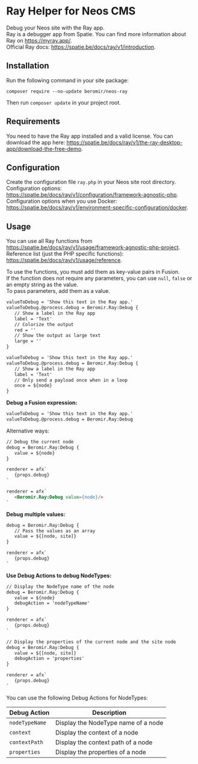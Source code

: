 # Ray Helper for Neos CMS

Debug your Neos site with the Ray app.  
Ray is a debugger app from Spatie. You can find more information about Ray on https://myray.app/.  
Official Ray docs: https://spatie.be/docs/ray/v1/introduction.

## Installation
Run the following command in your site package:
```
composer require --no-update beromir/neos-ray
```
Then run `composer update` in your project root.

## Requirements
You need to have the Ray app installed and a valid license.
You can download the app here: https://spatie.be/docs/ray/v1/the-ray-desktop-app/download-the-free-demo.

## Configuration
Create the configuration file `ray.php` in your Neos site root directory.  
Configuration options: https://spatie.be/docs/ray/v1/configuration/framework-agnostic-php.  
Configuration options when you use Docker: https://spatie.be/docs/ray/v1/environment-specific-configuration/docker.

## Usage
You can use all Ray functions from https://spatie.be/docs/ray/v1/usage/framework-agnostic-php-project.  
Reference list (just the PHP specific functions): https://spatie.be/docs/ray/v1/usage/reference.

To use the functions, you must add them as key-value pairs in Fusion.  
If the function does not require any parameters, you can use `null`, `false` or an empty string as the value.  
To pass parameters, add them as a value.

```html
valueToDebug = 'Show this text in the Ray app.'
valueToDebug.@process.debug = Beromir.Ray:Debug {
   // Show a label in the Ray app
   label = 'Text'
   // Colorize the output
   red = ''
   // Show the output as large text
   large = ''
}
```

```html
valueToDebug = 'Show this text in the Ray app.'
valueToDebug.@process.debug = Beromir.Ray:Debug {
   // Show a label in the Ray app
   label = 'Text'
   // Only send a payload once when in a loop
   once = ${node}
}
```

**Debug a Fusion expression:**
```html
valueToDebug = 'Show this text in the Ray app.'
valueToDebug.@process.debug = Beromir.Ray:Debug
```

Alternative ways:
```html
// Debug the current node
debug = Beromir.Ray:Debug {
   value = ${node}
}

renderer = afx`
   {props.debug}
`
```

```html
renderer = afx`
   <Beromir.Ray:Debug value={node}/>
`
```

**Debug multiple values:**
```html
debug = Beromir.Ray:Debug {
   // Pass the values as an array
   value = ${[node, site]}
}

renderer = afx`
   {props.debug}
`
```

**Use Debug Actions to debug NodeTypes:**
```html
// Display the NodeType name of the node
debug = Beromir.Ray:Debug {
   value = ${node}
   debugAction = 'nodeTypeName'
}

renderer = afx`
   {props.debug}
`
```

```html
// Display the properties of the current node and the site node
debug = Beromir.Ray:Debug {
   value = ${[node, site]}
   debugAction = 'properties'
}

renderer = afx`
   {props.debug}
`
```

You can use the following Debug Actions for NodeTypes:

| Debug Action| Description |
| --- | --- |
| `nodeTypeName` | Display the NodeType name of a node |
| `context` | Display the context of a node |
| `contextPath` | Display the context path of a node |
| `properties` | Display the properties of a node |
